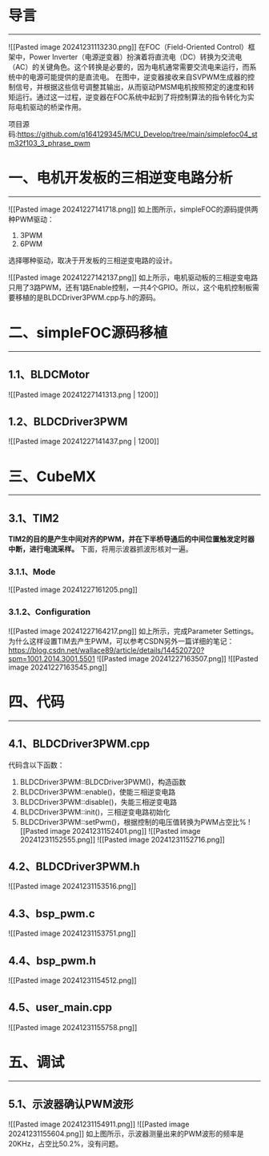 # 导言
---
![[Pasted image 20241231113230.png]]
在FOC（Field-Oriented Control）框架中，Power Inverter（电源逆变器）扮演着将直流电（DC）转换为交流电（AC）的关键角色。这个转换是必要的，因为电机通常需要交流电来运行，而系统中的电源可能提供的是直流电。
在图中，逆变器接收来自SVPWM生成器的控制信号，并根据这些信号调整其输出，从而驱动PMSM电机按照预定的速度和转矩运行。通过这一过程，逆变器在FOC系统中起到了将控制算法的指令转化为实际电机驱动的桥梁作用。

项目源码:https://github.com/q164129345/MCU_Develop/tree/main/simplefoc04_stm32f103_3_phrase_pwm

# 一、电机开发板的三相逆变电路分析
---
![[Pasted image 20241227141718.png]]
如上图所示，simpleFOC的源码提供两种PWM驱动：
1. 3PWM
2. 6PWM

选择哪种驱动，取决于开发板的三相逆变电路的设计。

![[Pasted image 20241227142137.png]]
如上所示，电机驱动板的三相逆变电路只用了3路PWM，还有1路Enable控制，一共4个GPIO。所以，这个电机控制板需要移植的是BLDCDriver3PWM.cpp与.h的源码。

# 二、simpleFOC源码移植
---
## 1.1、BLDCMotor
![[Pasted image 20241227141313.png | 1200]]
## 1.2、BLDCDriver3PWM
![[Pasted image 20241227141437.png | 1200]]

# 三、CubeMX
---
## 3.1、TIM2
**TIM2的目的是产生中间对齐的PWM，并在下半桥导通后的中间位置触发定时器中断，进行电流采样。** 下面，将用示波器抓波形核对一遍。
### 3.1.1、Mode
![[Pasted image 20241227161205.png]]
### 3.1.2、Configuration
![[Pasted image 20241227164217.png]]
如上所示，完成Parameter Settings。为什么这样设置TIM去产生PWM，可以参考CSDN另外一篇详细的笔记：https://blog.csdn.net/wallace89/article/details/144520720?spm=1001.2014.3001.5501
![[Pasted image 20241227163507.png]]
![[Pasted image 20241227163545.png]]

# 四、代码
---
## 4.1、BLDCDriver3PWM.cpp
代码含以下函数：
1. BLDCDriver3PWM::BLDCDriver3PWM()，构造函数
2. BLDCDriver3PWM::enable()，使能三相逆变电路
3. BLDCDriver3PWM::disable()，失能三相逆变电路
4. BLDCDriver3PWM::init()，三相逆变电路初始化
5. BLDCDriver3PWM::setPwm()，根据控制的电压值转换为PWM占空比%
![[Pasted image 20241231152401.png]]
![[Pasted image 20241231152555.png]]
![[Pasted image 20241231152716.png]]
## 4.2、BLDCDriver3PWM.h
![[Pasted image 20241231153516.png]]

## 4.3、bsp_pwm.c
![[Pasted image 20241231153751.png]]
## 4.4、bsp_pwm.h
![[Pasted image 20241231154512.png]]
## 4.5、user_main.cpp
![[Pasted image 20241231155758.png]]
# 五、调试
---
## 5.1、示波器确认PWM波形
![[Pasted image 20241231154911.png]]
![[Pasted image 20241231155604.png]]
如上图所示，示波器测量出来的PWM波形的频率是20KHz，占空比50.2%，没有问题。